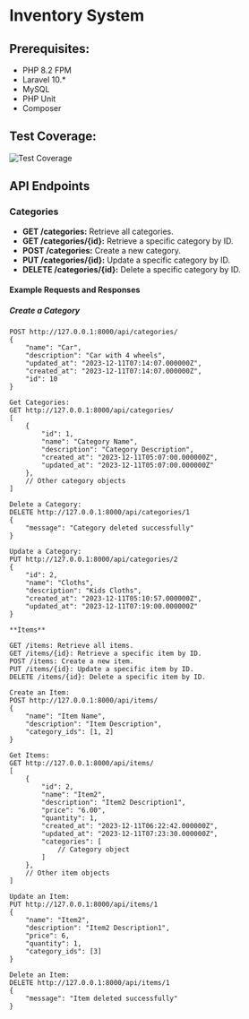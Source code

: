 # Inventory System

## Prerequisites:
- PHP 8.2 FPM
- Laravel 10.*
- MySQL
- PHP Unit
- Composer

## Test Coverage:
![Test Coverage](https://github.com/shashi121290/inventory-system/assets/153260639/7e0f105d-d3cc-4957-b77d-d156e79bbd75)

## API Endpoints

### Categories

- **GET /categories:** Retrieve all categories.
- **GET /categories/{id}:** Retrieve a specific category by ID.
- **POST /categories:** Create a new category.
- **PUT /categories/{id}:** Update a specific category by ID.
- **DELETE /categories/{id}:** Delete a specific category by ID.

#### Example Requests and Responses

##### Create a Category

```http
POST http://127.0.0.1:8000/api/categories/
{
    "name": "Car",
    "description": "Car with 4 wheels",
    "updated_at": "2023-12-11T07:14:07.000000Z",
    "created_at": "2023-12-11T07:14:07.000000Z",
    "id": 10
}

Get Categories:
GET http://127.0.0.1:8000/api/categories/
[
    {
        "id": 1,
        "name": "Category Name",
        "description": "Category Description",
        "created_at": "2023-12-11T05:07:00.000000Z",
        "updated_at": "2023-12-11T05:07:00.000000Z"
    },
    // Other category objects
]

Delete a Category:
DELETE http://127.0.0.1:8000/api/categories/1
{
    "message": "Category deleted successfully"
}

Update a Category:
PUT http://127.0.0.1:8000/api/categories/2
{
    "id": 2,
    "name": "Cloths",
    "description": "Kids Cloths",
    "created_at": "2023-12-11T05:10:57.000000Z",
    "updated_at": "2023-12-11T07:19:00.000000Z"
}

**Items**

GET /items: Retrieve all items.
GET /items/{id}: Retrieve a specific item by ID.
POST /items: Create a new item.
PUT /items/{id}: Update a specific item by ID.
DELETE /items/{id}: Delete a specific item by ID.

Create an Item:
POST http://127.0.0.1:8000/api/items/
{
    "name": "Item Name",
    "description": "Item Description",
    "category_ids": [1, 2]
}

Get Items:
GET http://127.0.0.1:8000/api/items/
[
    {
        "id": 2,
        "name": "Item2",
        "description": "Item2 Description1",
        "price": "6.00",
        "quantity": 1,
        "created_at": "2023-12-11T06:22:42.000000Z",
        "updated_at": "2023-12-11T07:23:30.000000Z",
        "categories": [
            // Category object
        ]
    },
    // Other item objects
]

Update an Item:
PUT http://127.0.0.1:8000/api/items/1
{
    "name": "Item2",
    "description": "Item2 Description1",
    "price": 6,
    "quantity": 1,
    "category_ids": [3]
}

Delete an Item:
DELETE http://127.0.0.1:8000/api/items/1
{
    "message": "Item deleted successfully"
}
